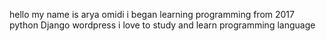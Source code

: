 hello 
my name is arya omidi
i began learning programming from 2017 
python 
Django
wordpress
i love to study and learn programming language 
